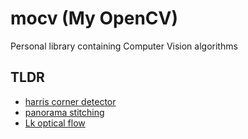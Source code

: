 # mocv (My OpenCV)
Personal library containing Computer Vision algorithms

## TLDR
- [harris corner detector](src/keypoints/harris.c)
- [panorama stitching](src/panorama.c)
- [Lk optical flow](src/optical_flow/lk.c)


